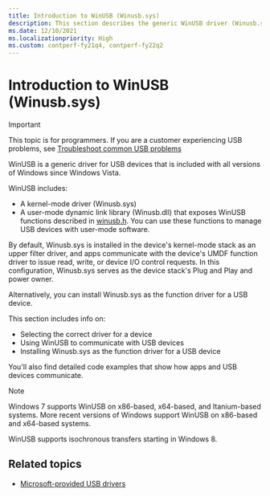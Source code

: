 ```yaml
---
title: Introduction to WinUSB (Winusb.sys)
description: This section describes the generic WinUSB driver (Winusb.sys) and its user-mode component (Winusb.dll) provided by Microsoft for all USB devices.
ms.date: 12/10/2021
ms.localizationpriority: High
ms.custom: contperf-fy21q4, contperf-fy22q2
---
```


# Introduction to WinUSB (Winusb.sys)

> [!IMPORTANT]
> This topic is for programmers. If you are a customer experiencing USB problems, see [Troubleshoot common USB problems](https://support.microsoft.com/help/17614/windows-10-troubleshoot-common-usb-problems)

WinUSB is a generic driver for USB devices that is included with all versions of Windows since Windows Vista.

WinUSB includes:

- A kernel-mode driver (Winusb.sys)
- A user-mode dynamic link library (Winusb.dll) that exposes WinUSB functions described in [winusb.h](/windows/win32/api/winusb#functions). You can use these functions to manage USB devices with user-mode software.

By default, Winusb.sys is installed in the device's kernel-mode stack as an upper filter driver, and apps communicate with the device's UMDF function driver to issue read, write, or device I/O control requests. In this configuration, Winusb.sys serves as the device stack's Plug and Play and power owner.

Alternatively, you can install Winusb.sys as the function driver for a USB device.

This section includes info on:

- Selecting the correct driver for a device
- Using WinUSB to communicate with USB devices
- Installing Winusb.sys as the function driver for a USB device

You'll also find detailed code examples that show how apps and USB devices communicate.

> [!NOTE]
>
> Windows 7 supports WinUSB on x86-based, x64-based, and Itanium-based systems. More recent versions of Windows support WinUSB on x86-based and x64-based systems.
>
> WinUSB supports isochronous transfers starting in Windows 8.

## Related topics

- [Microsoft-provided USB drivers](system-supplied-usb-drivers.md)
